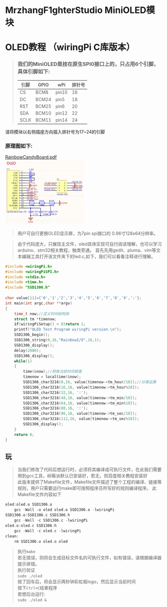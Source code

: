 # MrzhangF1ghterStudio MiniOLED模块
# OLED教程 （wiringPi C库版本）

> ### 我们的MiniOLED是挂在原生SPI0接口上的，只占用6个引脚，具体引脚如下:
> |引脚|GPIO| wPi |排针号|
> |----|--- |-----|-----|
> |CS  |BCM8 |pin10| 16 |    
> |DC  |BCM24|pin5 | 18 |
> |RST |BCM25|pin6 | 20 |
> |SDA |BCM10|pin12| 22 |
> |SCLK|BCM11|pin14| 24 |
请将模块以右侧插座方向插入排针号为17~24的引脚
### 原理图如下:
[RainbowCandyBoard.pdf](https://github.com/MrzhangF1ghter/miniOLED/blob/master/schematic/miniPOLED.pdf)<br>
<img src="https://github.com/MrzhangF1ghter/miniOLED/blob/master/schematic/oled.png" width=50% height=50%/><br>
> 用户可自行更换OLED显示屏，为7pin spi接口的 0.96寸128x64分辨率。

> 由于代码庞大，只展现主文件，oled具体实现可自行阅读理解，也可以学习arduino、stm32相关教程，触类旁通。
首先先用gedit、pluma、vim等文本编辑工具打开该文件夹下的led.c,如下，我们可以看看注释进行理解。
```C
#include <wiringPi.h>
#include <wiringPiSPI.h>
#include <stdio.h>
#include <time.h>
#include "SSD1306.h"

char value[11]={'0','1','2','3','4','5','6','7','8','9',':'};
int main(int argc,char **argv)
{
	time_t now;//定义时间结构体
	struct tm *timenow;
	if(wiringPiSetup() < 0)return 1;
	printf("OLED Test Program wiringPi version.\n");
	SSD1306_begin();
	SSD1306_string(0,16,"RainbowI/O",16,1);
	SSD1306_display();
	delay(2000);
	SSD1306_display();	
	while(1)
	{
		time(&now);//获取当前时间赋值
		timenow = localtime(&now);
		SSD1306_char3216(0,16, value[timenow->tm_hour/10]);//分离运算
		SSD1306_char3216(16,16, value[timenow->tm_hour%10]);
		SSD1306_char3216(32,16, ':');
		SSD1306_char3216(48,16, value[timenow->tm_min/10]);
		SSD1306_char3216(64,16, value[timenow->tm_min%10]);
		SSD1306_char3216(80,16, ':');
		SSD1306_char3216(96,16, value[timenow->tm_sec/10]);
		SSD1306_char3216(112,16, value[timenow->tm_sec%10]);
		SSD1306_display();
    }
	return 0;
}
```
## 玩
> 当我们修改了代码后想运行时，必须将其编译成可执行文件，在此我们需要用到gcc工具，树莓派默认已安装好，若无，则百度相关教程安装好<br>
> 此版本提供了Makefile文件，Makefile文件描述了整个工程的编译、链接等规则，用户只需要运行make即可按照程序员所写好的规则编译程序。
> 此Makefile文件内容如下
```C
oled:oled.o SSD1306.o
	gcc -Wall -o oled oled.o SSD1306.o -lwiringPi
SSD1306.o:SSD1306.c SSD1306.h
	gcc -Wall -c SSD1306.c -lwiringPi
oled.o:oled.c SSD1306.h 
	gcc -Wall -c oled.c -lwiringPi
clean:
	rm SSD1306.o oled.o oled
```
> 执行`make`<br>
> 若无错误，则将会生成目标文件名的可执行文件，如有错误，请根据编译器提示排错。<br>
> 执行验证<br>
> `sudo ./oled`<br>
> 按了回车后，将会显示两秒钟彩虹板logo，然后显示当前时间<br>
> 按下`Ctrl+C`结束程序<br>
> 若想后台运行:<br>
> `sudo ./oled &`<br>

